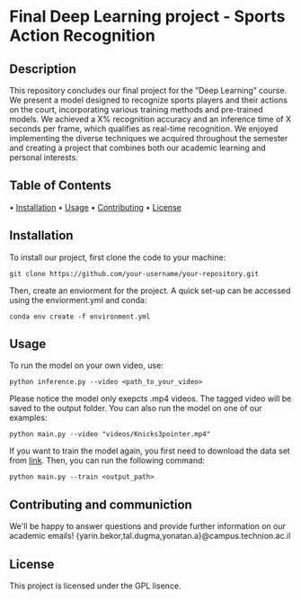 # Final Deep Learning project - Sports Action Recognition 

## Description
This repository concludes our final project for the ”Deep Learning” course. We present a model designed to
recognize sports players and their actions on the court, incorporating various training methods and pre-trained
models. We achieved a X% recognition accuracy and an inference time of X seconds per frame, which qualifies as
real-time recognition.
We enjoyed implementing the
diverse techniques we acquired throughout the semester and creating a project that combines both our academic
learning and personal interests.

## Table of Contents
•⁠  ⁠[Installation](#installation)
•⁠  ⁠[Usage](#usage)
•⁠  ⁠[Contributing](#contributing)
•⁠  ⁠[License](#license)

## Installation
To install our project, first clone the code to your machine:

```
git clone https://github.com/your-username/your-repository.git
```

Then, create an enviorment for the project. A quick set-up can be accessed using the enviorment.yml and conda:

```
conda env create -f environment.yml
```

## Usage
To run the model on your own video, use:

```
python inference.py --video <path_to_your_video>
```

Please notice the model only exepcts .mp4 videos. The tagged video will be saved to the output folder.
You can also run the model on one of our examples:

```
python main.py --video "videos/Knicks3pointer.mp4"
```

If you want to train the model again, you first need to download the data set from [link](https://example.com/dataset).
Then, you can run the following command:

```
python main.py --train <output_path>
```


## Contributing and communiction
We'll be happy to answer questions and provide further information on our academic emails!
{yarin.bekor,tal.dugma,yonatan.a}@campus.technion.ac.il

## License
This project is licensed under the GPL lisence.

